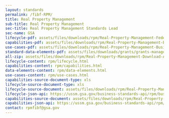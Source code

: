 ```yaml
---
layout: standards
permalink: /fibf-RPM/
title: Real Property Management
sub-title: Real Property Management
sec-title: Real Property Management Standards Lead
sec-name: GSA
lifecycle-pdf: assets/files/downloads/rpm/Real-Property-Management-Federal-Business-Lifecycle.xlsx
capabilities-pdf: assets/files/downloads/rpm/Real-Property-Management-Business-Capabilities.xlsx
use-cases-pdf: assets/files/downloads/rpm/Real-Property-Management-Business-Use-Cases.zip
standard-data-elements-pdf: assets/files/downloads/grants/grants-management-standard-data-elements-version-2.0.xlsm
all-zip: assets/files/downloads/rpm/Real-Property-Management-Download-All.zip
lifecycle-content: rpm/lifecycle.html
capabilities-content: rpm/capabilities.html
data-elements-content: rpm/data-elements.html
use-cases-content: rpm/use-cases.html
capabilities-source-document-type: xls
lifecycle-source-document-type: xls
lifecycle-source-document: assets/files/downloads/rpm/Real-Property-Management-Federal-Business-Lifecycle.xlsx
lifecycle-json-api: https://ussm.gsa.gov/business-standards-api/rpm/business-lifecycle
capabilities-source-document: assets/files/downloads/rpm/Real-Property-Management-Business-Capabilities.xlsx
capabilities-json-api: https://ussm.gsa.gov/business-standards-api/rpm/capabilities
contact: rpmfibf@gsa.gov
---
```

